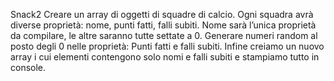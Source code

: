 Snack2
Creare un array di oggetti di squadre di calcio. Ogni squadra avrà diverse proprietà: nome, punti fatti, falli subiti.
Nome sarà l’unica proprietà da compilare, le altre saranno tutte settate a 0.
Generare numeri random al posto degli 0 nelle proprietà:
Punti fatti e falli subiti.
Infine  creiamo un nuovo array i cui elementi contengono solo nomi e falli subiti e stampiamo tutto in console.
